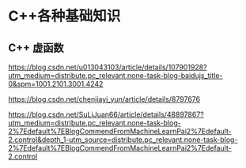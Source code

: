 
# C++各种基础知识

## C++ 虚函数

https://blog.csdn.net/u013043103/article/details/107901928?utm_medium=distribute.pc_relevant.none-task-blog-baidujs_title-0&spm=1001.2101.3001.4242

https://blog.csdn.net/chenjiayi_yun/article/details/8797676

https://blog.csdn.net/SuLiJuan66/article/details/48897867?utm_medium=distribute.pc_relevant.none-task-blog-2%7Edefault%7EBlogCommendFromMachineLearnPai2%7Edefault-2.control&depth_1-utm_source=distribute.pc_relevant.none-task-blog-2%7Edefault%7EBlogCommendFromMachineLearnPai2%7Edefault-2.control


